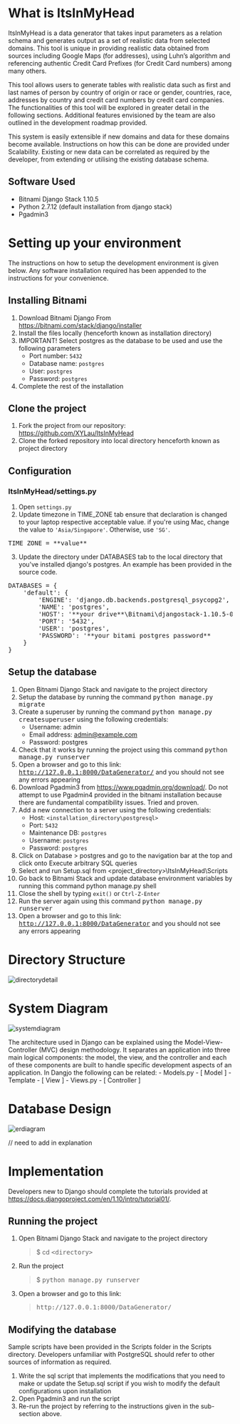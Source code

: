 # What is ItsInMyHead

ItsInMyHead is a data generator that takes input parameters as a relation schema and generates output as a set of realistic data from selected domains. This tool is unique in providing realistic data obtained from sources including Google Maps (for addresses), using Luhn’s algorithm and referencing authentic Credit Card Prefixes (for Credit Card numbers) among many others.

This tool allows users to generate tables with realistic data such as first and last names of person by country of origin or race or gender, countries, race, addresses by country and credit card numbers by credit card companies. The functionalities of this tool will be explored in greater detail in the following sections. Additional features envisioned by the team are also outlined in the development roadmap provided.

This system is easily extensible if new domains and data for these domains become available. Instructions on how this can be done are provided under Scalability. Existing or new data can be correlated as required by the developer, from extending or utilising the existing database schema.

## Software Used
* Bitnami Django Stack 1.10.5
* Python 2.7.12 (default installation from django stack)
* Pgadmin3

# Setting up your environment

The instructions on how to setup the development environment is given below. Any software installation required has been appended to the instructions for your convenience.

## Installing Bitnami

1. Download Bitnami Django From https://bitnami.com/stack/django/installer
2. Install the files locally (henceforth known as installation directory)
3. IMPORTANT! Select postgres as the database to be used and use the following parameters
    - Port number: <code>5432</code>
    - Database name: <code>postgres</code>
    - User: <code>postgres</code>
    - Password: <code>postgres</code>
4. Complete the rest of the installation

## Clone the project
1. Fork the project from our repository: https://github.com/XYLau/ItsInMyHead
2. Clone the forked repository into local directory henceforth known as project directory

## Configuration
### ItsInMyHead/settings.py

1. Open <code>settings.py</code>
2. Update timezone in TIME_ZONE tab ensure that declaration is changed to your laptop respective acceptable value. if you're using Mac, change the value to <code>'Asia/Singapore'</code>. Otherwise, use <code>'SG'</code>.
<pre>TIME_ZONE = **value**</pre>
3. Update the directory under DATABASES tab to the local directory that you've installed django's postgres. An example has been provided in the source code.
<pre>DATABASES = {
    'default': {
        'ENGINE': 'django.db.backends.postgresql_psycopg2',
        'NAME': 'postgres',
        'HOST': '**your drive**\Bitnami\djangostack-1.10.5-0\postgresql',
        'PORT': '5432',
        'USER': 'postgres',
        'PASSWORD': '**your bitami postgres password**
    }
}</pre>

## Setup the database
1. Open Bitnami Django Stack and navigate to the project directory
2. Setup the database by running the command <kbd>python manage.py migrate</kbd>
3. Create a superuser by running the command <kbd>python manage.py createsuperuser</kbd> using the following credentials:
    - Username: admin
    - Email address: admin@example.com
    - Password: postgres
4. Check that it works by running the project using this command <kbd>python manage.py runserver</kbd>
5. Open a browser and go to this link: <kbd>http://127.0.0.1:8000/DataGenerator/</kbd> and you should not see any errors appearing
6. Download Pgadmin3 from https://www.pgadmin.org/download/. Do not attempt to use Pgadmin4 provided in the bitnami installation because there are fundamental compatibility issues. Tried and proven.
7. Add a new connection to a server using the following credentials:
    - Host: <code>&lt;installation_directory\postgresql&gt;</code>
    - Port: <code>5432</code>
    - Maintenance DB: <code>postgres</code>
    - Username: <code>postgres</code>
    - Password: <code>postgres</code>
8. Click on Database > postgres and go to the navigation bar at the top and click onto Execute arbitrary SQL queries
9. Select and run Setup.sql from &lt;project_directory&gt;\ItsInMyHead\Scripts
10. Go back to Bitnami Stack and update database environment variables by running this command python manage.py shell
11. Close the shell by typing <code>exit()</code> or <code>Ctrl-Z-Enter</code>
12. Run the server again using this command <kbd>python manage.py runserver</kbd>
13. Open a browser and go to this link: <kbd>http://127.0.0.1:8000/DataGenerator</kbd> and you should not see any errors appearing

# Directory Structure

![directorydetail](https://cloud.githubusercontent.com/assets/14009738/24761068/f61222fa-1b1c-11e7-8bc5-bfcee8fedb3b.png)

# System Diagram

![systemdiagram](https://cloud.githubusercontent.com/assets/14009738/24766354/8a343922-1b2d-11e7-8b97-dfa3141df5a1.jpeg)

The architecture used in Django can be explained using the Model-View-Controller (MVC) design methodology. It separates an application into three main logical components: the model, the view, and the controller and each of these components are built to handle specific development aspects of an application. In Dangjo the following can be related:
    - Models.py - [ Model ]
    - Template - [ View ]
    - Views.py - [ Controller ]

# Database Design

![erdiagram](https://cloud.githubusercontent.com/assets/14009738/24766375/965b858e-1b2d-11e7-9372-3f02b85cbc94.png)

// need to add in explanation

# Implementation

Developers new to Django should complete the tutorials provided at  https://docs.djangoproject.com/en/1.10/intro/tutorial01/.

## Running the project

1. Open Bitnami Django Stack and navigate to the project directory
    <blockquote>$ cd <kbd>&lt;directory&gt;</kbd></blockquote>
2. Run the project
    <blockquote>$ <kbd>python manage.py runserver</kbd></blockquote>
3. Open a browser and go to this link:
    <blockquote><kbd>http://127.0.0.1:8000/DataGenerator/</kbd></blockquote>

## Modifying the database

Sample scripts have been provided in the Scripts folder in the Scripts directory. Developers unfamiliar with PostgreSQL should refer to other sources of information as required.
1. Write the sql script that implements the modifications that you need to make or update the Setup.sql script if you wish to modify the default configurations upon installation
2. Open Pgadmin3 and run the script
3. Re-run the project by referring to the instructions given in the sub-section above.
